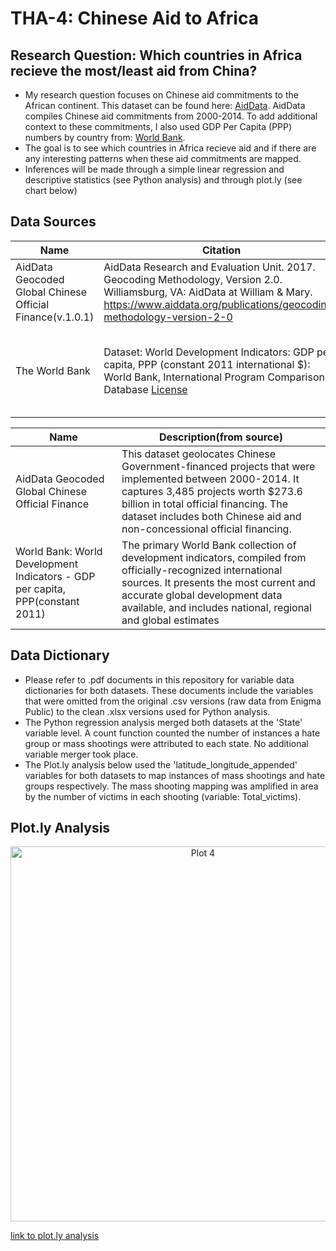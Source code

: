 # THA-4: Chinese Aid to Africa

## Research Question: Which countries in Africa recieve the most/least aid from China? 
- My research question focuses on Chinese aid commitments to the African continent. This dataset can be found here: [AidData](https://www.aiddata.org). AidData compiles Chinese aid commitments from 2000-2014. To add additional context to these commitments, I also used GDP Per Capita (PPP) numbers by country from: [World Bank](https://data.worldbank.org).  
- The goal is to see which countries in Africa recieve aid and if there are any interesting patterns when these aid commitments are mapped. 
- Inferences will be made through a simple linear regression and descriptive statistics (see Python analysis) and through plot.ly (see chart below)
## Data Sources
| Name | Citation | Data Link | Notes |
|------|------|------|------|
|AidData Geocoded Global Chinese Official Finance(v.1.0.1)| AidData Research and Evaluation Unit. 2017. Geocoding Methodology, Version 2.0. Williamsburg, VA: AidData at William & Mary. https://www.aiddata.org/publications/geocoding-methodology-version-2-0|[AidData](https://www.aiddata.org/data/geocoded-chinese-global-official-finance-dataset)|NA|
|The World Bank|Dataset: World Development Indicators: GDP per capita, PPP (constant 2011 international $): World Bank, International Program Comparison Database [License](https://datacatalog.worldbank.org/pulbic-licenses#cc-by) |[World Development Indicators](https://databank.worldbank.org/data/source/world-development-indicators/preview/on) [World Bank Terms of Use](http://www.worldbank.org/en/about/legal/terms-of-use-for-datasets)|[Creative Commons Attribution 4.0 International License (CC BY 4.0)](https://creativecommons.org/licenses/by/4.0/)|

| Name | Description(from source) |
|------|------|
|AidData Geocoded Global Chinese Official Finance|This dataset geolocates Chinese Government-financed projects that were implemented between 2000-2014. It captures 3,485 projects worth $273.6 billion in total official financing. The dataset includes both Chinese aid and non-concessional official financing.|
|World Bank: World Development Indicators - GDP per capita, PPP(constant 2011)|The primary World Bank collection of development indicators, compiled from officially-recognized international sources. It presents the most current and accurate global development data available, and includes national, regional and global estimates|
## Data Dictionary
- Please refer to .pdf documents in this repository for variable data dictionaries for both datasets. These documents include the variables that were omitted from the original .csv versions (raw data from Enigma Public) to the clean .xlsx versions used for Python analysis. 
- The Python regression analysis merged both datasets at the 'State' variable level. A count function counted the number of instances a hate group or mass shootings were attributed to each state. No additional variable merger took place. 
- The Plot.ly analysis below used the 'latitude_longitude_appended' variables for both datasets to map instances of mass shootings and hate groups respectively. The mass shooting mapping was amplified in area by the number of victims in each shooting (variable: Total_victims).
## Plot.ly Analysis
<div>
    <a href="https://plot.ly/~Ryannnnnnnnn/4/?share_key=ttMywOuo3pHmQeSgOecqeR" target="_blank" title="Plot 4" style="display: block; text-align: center;"><img src="https://plot.ly/~Ryannnnnnnnn/4.png?share_key=ttMywOuo3pHmQeSgOecqeR" alt="Plot 4" style="max-width: 100%;width: 600px;"  width="600" onerror="this.onerror=null;this.src='https://plot.ly/404.png';" /></a>
    <script data-plotly="Ryannnnnnnnn:4" sharekey-plotly="ttMywOuo3pHmQeSgOecqeR" src="https://plot.ly/embed.js" async></script>
</div>

[link to plot.ly analysis](https://plot.ly/~Ryannnnnnnnn/4/)
